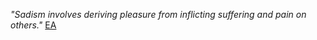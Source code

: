 *"Sadism involves deriving pleasure from inflicting suffering and pain on others."* [EA](https://forum.effectivealtruism.org/posts/LpkXtFXdsRd4rG8Kb/reducing-long-term-risks-from-malevolent-actors)